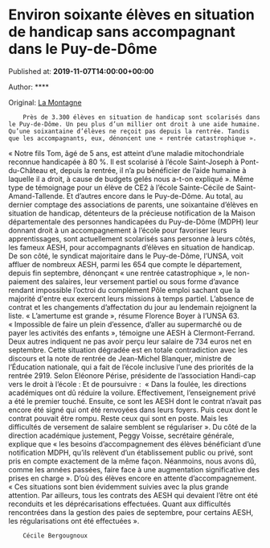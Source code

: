 
# Environ soixante élèves en situation de handicap sans accompagnant dans le Puy-de-Dôme

Published at: **2019-11-07T14:00:00+00:00**

Author: ****

Original: [La Montagne](https://www.lamontagne.fr/clermont-ferrand-63000/actualites/environ-soixante-eleves-en-situation-de-handicap-sans-accompagnant-dans-le-puy-de-dome_13679628/)


        Près de 3.300 élèves en situation de handicap sont scolarisés dans le Puy-de-Dôme. Un peu plus d’un millier ont droit à une aide humaine. Qu’une soixantaine d’élèves ne reçoit pas depuis la rentrée. Tandis que les accompagnants, eux, dénoncent une « rentrée catastrophique ».
      
« Notre fils Tom, âgé de 5 ans, est atteint d’une maladie mitochondriale reconnue handicapée à 80 %. Il est scolarisé à l’école Saint-Joseph à Pont-du-Château et, depuis la rentrée, il n’a pu bénéficier de l’aide humaine à laquelle il a droit, à cause de budgets gelés nous a-t-on expliqué ».
Même type de témoignage pour un élève de CE2 à l’école Sainte-Cécile de Saint-Amand-Tallende. Et d’autres encore dans le Puy-de-Dôme.
Au total, au dernier comptage des associations de parents, une soixantaine d’élèves en situation de handicap, détenteurs de la précieuse notification de la Maison départementale des personnes handicapées du Puy-de-Dôme (MDPH) leur donnant droit à un accompagnement à l’école pour favoriser leurs apprentissages, sont actuellement scolarisés sans personne à leurs côtés, les fameux AESH, pour accompagnants d’élèves en situation de handicap.
De son côté, le syndicat majoritaire dans le Puy-de-Dôme, l’UNSA, voit affluer de nombreux AESH, parmi les 654 que compte le département, depuis fin septembre, dénonçant « une rentrée catastrophique », le non-paiement des salaires, leur versement partiel ou sous forme d’avance rendant impossible l’octroi du complément Pôle emploi sachant que la majorité d'entre eux exercent leurs missions à temps partiel. L’absence de contrat et les changements d’affectation du jour au lendemain rejoignent la liste. « L’amertume est grande », résume Florence Boyer à l’UNSA 63.
« Impossible de faire un plein d’essence, d’aller au supermarché ou de payer les activités des enfants », témoigne une AESH à Clermont-Ferrand. Deux autres indiquent ne pas avoir perçu leur salaire de 734 euros net en septembre.
Cette situation dégradée est en totale contradiction avec les discours et la note de rentrée de Jean-Michel Blanquer, ministre de l’Éducation nationale, qui a fait de l’école inclusive l’une des priorités de la rentrée 2919.
Selon Eléonore Périse, présidente de l’association Handi-cap vers le droit à l’école :
Et de poursuivre :  « Dans la foulée, les directions académiques ont dû réduire la voilure. Effectivement, l’enseignement privé a été le premier touché. Ensuite, ce sont les AESH dont le contrat n’avait pas encore été signé qui ont été renvoyées dans leurs foyers. Puis ceux dont le contrat pouvait être rompu. Reste ceux qui sont en poste. Mais les difficultés de versement de salaire semblent se régulariser ».
Du côté de la direction académique justement, Peggy Voisse, secrétaire générale, explique que « les besoins d’accompagnement des élèves bénéficiant d’une notification MDPH, qu’ils relèvent d’un établissement public ou privé, sont pris en compte exactement de la même façon. Néanmoins, nous avons dû, comme les années passées, faire face à une augmentation significative des prises en charge ».
D’où des élèves encore en attente d’accompagnement.
« Ces situations sont bien évidemment suivies avec la plus grande attention. Par ailleurs, tous les contrats des AESH qui devaient l’être ont été reconduits et les déprécarisations effectuées. Quant aux difficultés rencontrées dans la gestion des paies de septembre, pour certains AESH, les régularisations ont été effectuées ».

        Cécile Bergougnoux
      

